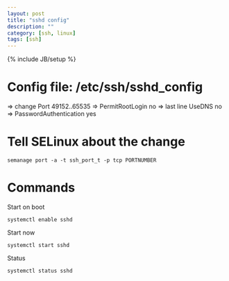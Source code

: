 ```yaml
---
layout: post
title: "sshd config"
description: ""
category: [ssh, linux]
tags: [ssh]
---
```

{% include JB/setup %}


# Config file: /etc/ssh/sshd_config

=> change Port  49152..65535
=> PermitRootLogin no
=> last line UseDNS no
=> PasswordAuthentication yes

# Tell SELinux about the change

    semanage port -a -t ssh_port_t -p tcp PORTNUMBER

# Commands

Start on boot

    systemctl enable sshd

Start now

    systemctl start sshd

Status

    systemctl status sshd